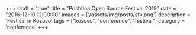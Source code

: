 +++
draft = "true"
title = "Prishtina Open Source Festival 2019"
date = "2016-12-10 12:00:00"
images = ['/assets/img/posts/sfk.png']
description = 'Festival in Kosovo'
tags = ["kosovo", "conference", "festival"]
category = 'conference'
+++
